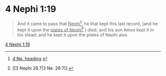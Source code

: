 # 4 Nephi 1:19

> And it came to pass that <u>Nephi</u>[^a], he that kept this last record, (and he kept it upon the <u>plates of Nephi</u>[^b] ) died, and his son Amos kept it in his stead; and he kept it upon the plates of Nephi also.

[4 Nephi 1:19](https://www.churchofjesuschrist.org/study/scriptures/bofm/4-ne/1?lang=eng&id=p19#p19)


[^a]: [4 Ne. heading](https://www.churchofjesuschrist.org/study/scriptures/bofm/4-ne/1?lang=eng&id=title1-intro1#title1).  
[^b]: [[3 Nephi 26.7|3 Ne. 26:7]].  
